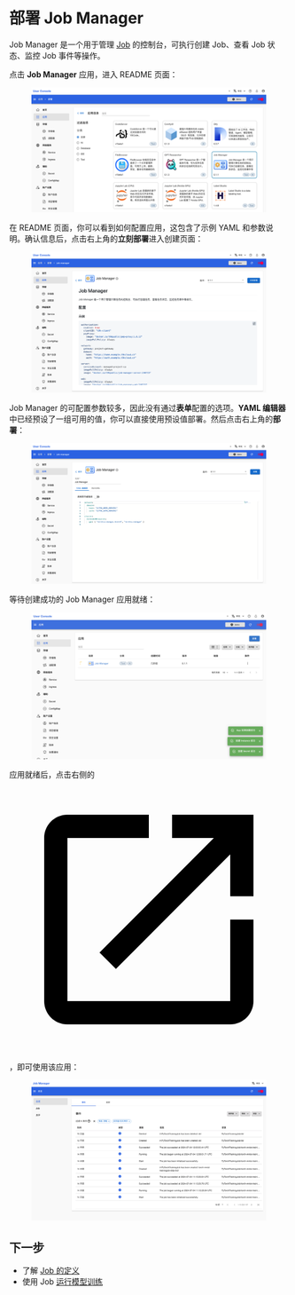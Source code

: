 # 部署 Job Manager

Job Manager 是一个用于管理 <a target="_blank" rel="noopener noreferrer" href="https://t9k.github.io/user-manuals/latest/modules/jobs/index.html">Job</a> 的控制台，可执行创建 Job、查看 Job 状态、监控 Job 事件等操作。

点击 **Job Manager** 应用，进入 README 页面：

<figure class="screenshot">
  <img alt="select-job-manager" src="../assets/app/select-job-manager.png" />
</figure>

在 README 页面，你可以看到如何配置应用，这包含了示例 YAML 和参数说明。确认信息后，点击右上角的**立刻部署**进入创建页面：

<figure class="screenshot">
  <img alt="readme-job-manager" src="../assets/app/readme-job-manager.png" />
</figure>

Job Manager 的可配置参数较多，因此没有通过**表单**配置的选项。**YAML 编辑器**中已经预设了一组可用的值，你可以直接使用预设值部署。然后点击右上角的**部署**：

<figure class="screenshot">
  <img alt="yaml-job-manager" src="../assets/app/yaml-job-manager.png" />
</figure>

等待创建成功的 Job Manager 应用就绪：

<figure class="screenshot">
  <img alt="wait-for-job-manager" src="../assets/app/wait-for-job-manager.png" />
</figure>

应用就绪后，点击右侧的 <span class="twemoji"><svg class="MuiSvgIcon-root MuiSvgIcon-colorPrimary MuiSvgIcon-fontSizeMedium css-jxtyyz" focusable="false" aria-hidden="true" viewBox="0 0 24 24" data-testid="OpenInNewIcon"><path d="M19 19H5V5h7V3H5c-1.11 0-2 .9-2 2v14c0 1.1.89 2 2 2h14c1.1 0 2-.9 2-2v-7h-2zM14 3v2h3.59l-9.83 9.83 1.41 1.41L19 6.41V10h2V3z"></path></svg></span>，即可使用该应用：

<figure class="screenshot">
  <img alt="ui-job-manager" src="../assets/app/ui-job-manager.png" />
</figure>

## 下一步

* 了解 <a target="_blank" rel="noopener noreferrer" href="https://t9k.github.io/user-manuals/latest/modules/jobs/index.html">Job 的定义</a>
* 使用 Job <a target="_blank" rel="noopener noreferrer" href="https://t9k.github.io/user-manuals/latest/tasks/model-training.html">运行模型训练</a>
